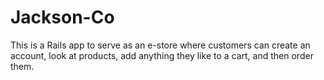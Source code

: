 Jackson-Co
==========

This is a Rails app to serve as an e-store where customers can create an account, look at products, add anything they like to a cart, and then order them.
